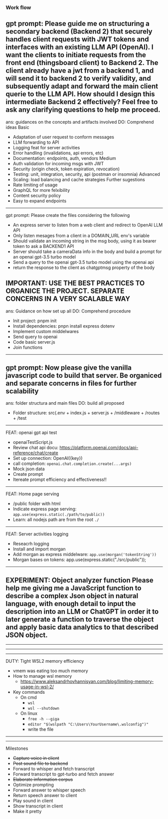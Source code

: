### Work flow

gpt prompt:
Please guide me on structuring a secondary backend (Backend 2) that securely handles client requests with JWT tokens and interfaces with an existing LLM API (OpenAI). I want the clients to initiate requests from the front end (thingsboard client) to Backend 2. The client already have a jwt from a backend 1, and will send it to backend 2 to verify validity, and subsequently adapt and forward the main client querie to the LLM API. How should I design this intermediate Backend 2 effectively? Feel free to ask any clarifying questions to help me proceed.
---
ans: guidances on the concepts and artifacts involved
DO: Comprehend ideas
Basic
+ Adaptation of user request to conform messages
+ LLM forwarding to API
+ Logging feat for server activities
+ Error handling (invalidations, api errors, etc)
+ Documentation: endpoints, auth, vendors
Medium
+ Auth validation for incoming msgs with JWT
+ Security (origin check, token expiration, revocation)
+ Testing: unit, integration, security, api (postman or insomnia)
Advanced
+ Scaling: load balancing and cache strategies
Further sugestions
+ Rate limiting of usage
+ GraphQL for more felxibility
+ Content security policy
+ Easy to expand endpoints
---
gpt prompt:
Please create the files considering the following

- An express server to listen from a web client and redirect to OpenAI LLM API
- Only listen mesages from a client in a DOMAIN_URL env's variable
- Should validate an incoming string in the msg body, using it as bearer token to ask a BACKEND1 API
- Server should take a cameraData info in the body and build a prompt for an openai gpt-3.5 turbo model
- Send a query to the openai gpt-3.5 turbo model using the openai api
- return the response to the client as chatgptmsg property of the body

IMPORTANT: USE THE BEST PRACTICES TO ORGANICE THE PROJECT. SEPARATE CONCERNS IN A VERY SCALABLE WAY
---
ans: Guidance on how set up all
DO: Comprehend procedure
+ Init project: pnpm init
+ Install dependencies: pnpn install express dotenv
+ Implement custom middelwares
+ Send query to openai
+ Code basic server.js
+ Join functions
---
gpt prompt:
Now please give the vanilla javascript code to build that server. Be organiced and separate concerns in files for further scalability
---
ans: folder structura and main files
DO: build all proposed
+ Folder structure: src(.env + index.js + server.js + /middleware + /routes + /test
---
FEAT: openai gpt api test
+ openaiTestScript.js
+ Review chat api docu: https://platform.openai.com/docs/api-reference/chat/create
+ Set up connection: OpenAI({key})
+ call completion: `openai.chat.completion.create(...args)`
+ Mock json data
+ Create prompt
+ Itereate prompt efficiency and effectiveness!!
---
FEAT: Home page serving
+ /public folder with html
+ Indicate express page serving: `app.use(express.static(./path/to/public))`
+ Learn: all nodejs path are from the root `./`
---
FEAT: Server activities logging
+ Reseacrh logging
+ Install and import morgan
+ Add morgan as express middelware: `app.use(morgan('tokenString'))`
+ Morgan bases on tokens: app.use(express.static("./src/public"));
---
EXPERIMENT: Object analyzer function
Please help me giving me a JavaScript function to describe a complex Json object in natural language, with enough detail to input the description into an LLM or ChatGPT in order it to later generate a function to traverse the object and apply basic data analytics to that described JSON object.
---
---
---
---
DUTY: Tight WSL2 memory efficiency
+ vmem was eating too much memory
+ How to manage wsl memory
    + https://www.aleksandrhovhannisyan.com/blog/limiting-memory-usage-in-wsl-2/
+ Key commands
    + On cmd
        + `wsl`
        + `wsl --shutdown`
    + On linux
        + `free -h --giga`
        + `editor "$(wslpath "C:\Users\YourUsername\.wslconfig")"`
        + write the file
---
---
Milestones
+ ~~Capture voice in client~~
+ ~~Post sound file to backend~~
+ Forward to whisper and fetch transcript
+ Forward transcript to gpt-turbo and fetch answer
+ ~~Elaborate information corpus~~
+ Optimize prompting
+ Forward answer to whisper speech
+ Return speech answer to client
+ Play sound in client
+ Show transcript in client
+ Make it pretty